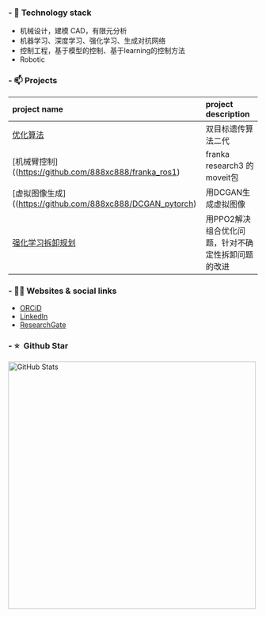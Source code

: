 ### - 🔨 Technology stack

* 机械设计，建模 CAD，有限元分析
* 机器学习、深度学习、强化学习、生成对抗网络
* 控制工程，基于模型的控制、基于learning的控制方法
* Robotic

### - 📫 Projects
| project name | project description |
| :--- | :----------- |
|[优化算法](https://github.com/888xc888/NSGA_2)| 双目标遗传算法二代|
|[机械臂控制]((https://github.com/888xc888/franka_ros1)|franka research3 的moveit包|
|[虚拟图像生成]((https://github.com/888xc888/DCGAN_pytorch)|用DCGAN生成虚拟图像|
|[强化学习拆卸规划](https://github.com/888xc888/DCGAN_pytorch)|用PPO2解决组合优化问题，针对不确定性拆卸问题的改进|

### - 🤝🏻 Websites & social links
* [ORCiD](https://orcid.org/0009-0007-5024-8281)
* [LinkedIn](https://www.linkedin.com/in/%E6%99%A8-%E8%AE%B8-932376336/)
* [ResearchGate](https://www.researchgate.net/profile/Chen-Xu-165)

### - ⭐️ &nbsp;Github Star

<img width="500px"  alt="GitHub Stats" src="https://github-readme-stats.vercel.app/api?username=888xc888&count_private=true&show_icons=true"/>





<!--
**888xc888/888xc888** is a ✨ _special_ ✨ repository because its `README.md` (this file) appears on your GitHub profile.

Here are some ideas to get you started:

- 🔭 I’m currently working on ...
- 🌱 I’m currently learning ...
- 👯 I’m looking to collaborate on ...
- 🤔 I’m looking for help with ...
- 💬 Ask me about ...
- 📫 How to reach me: ...
- 😄 Pronouns: ...
- ⚡ Fun fact: ...
-->
